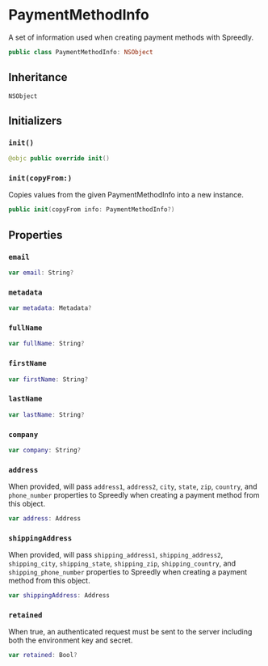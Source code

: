 # PaymentMethodInfo

A set of information used when creating payment methods with Spreedly.

``` swift
public class PaymentMethodInfo: NSObject
```

## Inheritance

`NSObject`

## Initializers

### `init()`

``` swift
@objc public override init()
```

### `init(copyFrom:)`

Copies values from the given PaymentMethodInfo into a new instance.

``` swift
public init(copyFrom info: PaymentMethodInfo?)
```

## Properties

### `email`

``` swift
var email: String?
```

### `metadata`

``` swift
var metadata: Metadata?
```

### `fullName`

``` swift
var fullName: String?
```

### `firstName`

``` swift
var firstName: String?
```

### `lastName`

``` swift
var lastName: String?
```

### `company`

``` swift
var company: String?
```

### `address`

When provided, will pass `address1`, `address2`, `city`, `state`, `zip`, `country`,
and `phone_number` properties to Spreedly when creating a payment method from this object.

``` swift
var address: Address
```

### `shippingAddress`

When provided, will pass `shipping_address1`, `shipping_address2`, `shipping_city`, `shipping_state`,
`shipping_zip`, `shipping_country`, and `shipping_phone_number` properties to Spreedly
when creating a payment method from this object.

``` swift
var shippingAddress: Address
```

### `retained`

When true, an authenticated request must be sent to the server including both the
environment key and secret.

``` swift
var retained: Bool?
```
